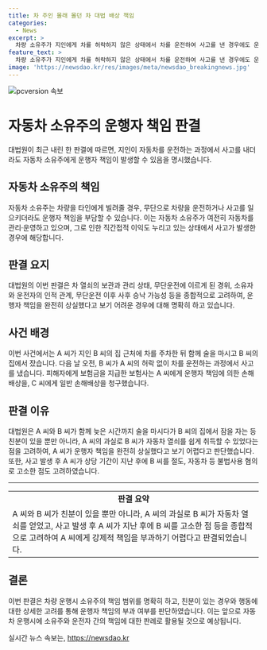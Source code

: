 ```yaml
---
title: 차 주인 몰래 몰던 차 대법 배상 책임
categories:
  - News
excerpt: >
  차량 소유주가 지인에게 차를 허락하지 않은 상태에서 차를 운전하여 사고를 낸 경우에도 운행자 책임을 소유주가 져야 할 수 있다는 대법원의 판단이 나왔다. 이번 판례에 따르면, 소유주가 운전지배와 운전이익을 완전히 상실하지 않았다면 책임을 져야 한다는 것이다. 또한, 사후 승낙 가능성과 운전자와의 친분 등을 고려하여 소유주의 책임 여부를 판단할 필요가 있다고도 언급했다. 해당 사건의 상세 내용과 대법원의 결정을 통해 운행자 책임의 판단에 영향을 미칠 수 있는 다양한 요소가 논의되었다.
feature_text: >
  차량 소유주가 지인에게 차를 허락하지 않은 상태에서 차를 운전하여 사고를 낸 경우에도 운행자 책임을 소유주가 져야 할 수 있다는 대법원의 판단이 나왔다. 이번 판례에 따르면, 소유주가 운전지배와 운전이익을 완전히 상실하지 않았다면 책임을 져야 한다는 것이다. 또한, 사후 승낙 가능성과 운전자와의 친분 등을 고려하여 소유주의 책임 여부를 판단할 필요가 있다고도 언급했다. 해당 사건의 상세 내용과 대법원의 결정을 통해 운행자 책임의 판단에 영향을 미칠 수 있는 다양한 요소가 논의되었다.
image: 'https://newsdao.kr/res/images/meta/newsdao_breakingnews.jpg'
---
```


<p><img src="https://newsdao.kr/res/images/meta/newsdao_breakingnews.jpg" alt="pcversion 속보" /></p>

<h1 data-ke-size="size26">자동차 소유주의 운행자 책임 판결</h1>

<p data-ke-size="size16">대법원이 최근 내린 한 판결에 따르면, 지인이 자동차를 운전하는 과정에서 사고를 내더라도 자동차 소유주에게 운행자 책임이 발생할 수 있음을 명시했습니다.</p>

<h2 data-ke-size="size22">자동차 소유주의 책임</h2>

<p data-ke-size="size16">자동차 소유주는 차량을 타인에게 빌려줄 경우, 무단으로 차량을 운전하거나 사고를 일으키더라도 운행자 책임을 부담할 수 있습니다. 이는 자동차 소유주가 여전히 자동차를 관리·운영하고 있으며, 그로 인한 직간접적 이익도 누리고 있는 상태에서 사고가 발생한 경우에 해당합니다.</p>

<h2 data-ke-size="size22">판결 요지</h2>

<p data-ke-size="size16">대법원의 이번 판결은 차 열쇠의 보관과 관리 상태, 무단운전에 이르게 된 경위, 소유자와 운전자의 인적 관계, 무단운전 이후 사후 승낙 가능성 등을 종합적으로 고려하여, 운행자 책임을 완전히 상실했다고 보기 어려운 경우에 대해 명확히 하고 있습니다.</p>

<h2 data-ke-size="size22">사건 배경</h2>

<p data-ke-size="size16">이번 사건에서는 A 씨가 지인 B 씨의 집 근처에 차를 주차한 뒤 함께 술을 마시고 B 씨의 집에서 잤습니다. 다음 날 오전, B 씨가 A 씨의 허락 없이 차를 운전하는 과정에서 사고를 냈습니다. 피해자에게 보험금을 지급한 보험사는 A 씨에게 운행자 책임에 의한 손해배상을, C 씨에게 일반 손해배상을 청구했습니다.</p>

<h2 data-ke-size="size22">판결 이유</h2>

<p data-ke-size="size16">대법원은 A 씨와 B 씨가 함께 늦은 시간까지 술을 마시다가 B 씨의 집에서 잠을 자는 등 친분이 있을 뿐만 아니라, A 씨의 과실로 B 씨가 자동차 열쇠를 쉽게 취득할 수 있었다는 점을 고려하여, A 씨가 운행자 책임을 완전히 상실했다고 보기 어렵다고 판단했습니다. 또한, 사고 발생 후 A 씨가 상당 기간이 지난 후에 B 씨를 절도, 자동차 등 불법사용 혐의로 고소한 점도 고려하였습니다.</p>

<hr>

<table>
  <tr>
    <td style="text-align: center;"><b>판결 요약</b></td>
  </tr>
  <tr>
    <td>A 씨와 B 씨가 친분이 있을 뿐만 아니라, A 씨의 과실로 B 씨가 자동차 열쇠를 얻었고, 사고 발생 후 A 씨가 지난 후에 B 씨를 고소한 점 등을 종합적으로 고려하여 A 씨에게 강제적 책임을 부과하기 어렵다고 판결되었습니다.</td>
  </tr>
</table>

<h2 data-ke-size="size22">결론</h2>

<p data-ke-size="size16">이번 판결은 차량 운행시 소유주의 책임 범위를 명확히 하고, 친분이 있는 경우와 행동에 대한 상세한 고려를 통해 운행자 책임의 부과 여부를 판단하였습니다. 이는 앞으로 자동차 운행시에 소유주와 운전자 간의 책임에 대한 판례로 활용될 것으로 예상됩니다.</p>
실시간 뉴스 속보는, <a href="https://newsdao.kr" rel="dofollow">https://newsdao.kr</a>


